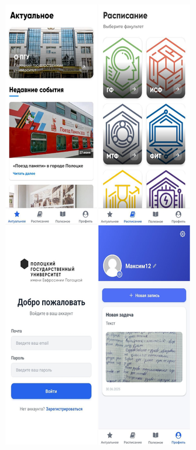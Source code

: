 <div align="center">
  <img src="images/1.jpg" alt="1" width="250" height="600">
  <img src="images/2.jpg" alt="2" width="250" height="600">
  <img src="images/3.jpg" alt="3" width="250" height="600">
  <img src="images/4.jpg" alt="4" width="250" height="600">
</div>
